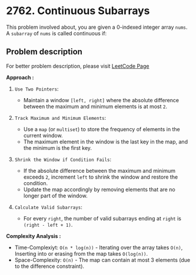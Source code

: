 # 2762. Continuous Subarrays

This problem involved about, you are given a 0-indexed integer array `nums`. A `subarray` of `nums` is called continuous if:

## Problem description

For better problem description, please visit [LeetCode Page](https://leetcode.com/problems/continuous-subarrays/description/)

**Approach :**<br/>

1. `Use Two Pointers`:

    - Maintain a window `[left, right]` where the absolute difference between the maximum and minimum elements is at most `2`.

2. `Track Maximum and Minimum Elements`:

    - Use a `map` (or `multiset`) to store the frequency of elements in the current window.
    - The maximum element in the window is the last key in the map, and the minimum is the first key.

3. `Shrink the Window if Condition Fails`:

    - If the absolute difference between the maximum and minimum exceeds `2`, increment `left` to shrink the window and restore the condition.
    - Update the map accordingly by removing elements that are no longer part of the window.

4. `Calculate Valid Subarrays`:
    - For every `right`, the number of valid subarrays ending at `right` is `(right - left + 1)`.

**Complexity Analysis :**<br/>

-   Time-Complexiyt: `O(n * log(n))` - Iterating over the array takes `O(n)`, Inserting into or erasing from the map takes `O(log(n))`.
-   Space-Complexity: `O(n)` - The map can contain at most 3 elements (due to the difference constraint).
